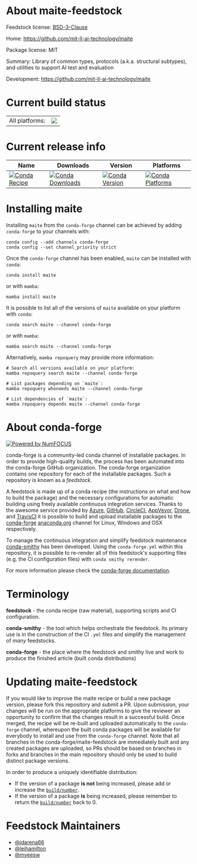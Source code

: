 About maite-feedstock
=====================

Feedstock license: [BSD-3-Clause](https://github.com/conda-forge/maite-feedstock/blob/main/LICENSE.txt)

Home: https://github.com/mit-ll-ai-technology/maite

Package license: MIT

Summary: Library of common types, protocols (a.k.a. structural subtypes), and utilities to support AI test and evaluation

Development: https://github.com/mit-ll-ai-technology/maite

Current build status
====================


<table><tr><td>All platforms:</td>
    <td>
      <a href="https://dev.azure.com/conda-forge/feedstock-builds/_build/latest?definitionId=22332&branchName=main">
        <img src="https://dev.azure.com/conda-forge/feedstock-builds/_apis/build/status/maite-feedstock?branchName=main">
      </a>
    </td>
  </tr>
</table>

Current release info
====================

| Name | Downloads | Version | Platforms |
| --- | --- | --- | --- |
| [![Conda Recipe](https://img.shields.io/badge/recipe-maite-green.svg)](https://anaconda.org/conda-forge/maite) | [![Conda Downloads](https://img.shields.io/conda/dn/conda-forge/maite.svg)](https://anaconda.org/conda-forge/maite) | [![Conda Version](https://img.shields.io/conda/vn/conda-forge/maite.svg)](https://anaconda.org/conda-forge/maite) | [![Conda Platforms](https://img.shields.io/conda/pn/conda-forge/maite.svg)](https://anaconda.org/conda-forge/maite) |

Installing maite
================

Installing `maite` from the `conda-forge` channel can be achieved by adding `conda-forge` to your channels with:

```
conda config --add channels conda-forge
conda config --set channel_priority strict
```

Once the `conda-forge` channel has been enabled, `maite` can be installed with `conda`:

```
conda install maite
```

or with `mamba`:

```
mamba install maite
```

It is possible to list all of the versions of `maite` available on your platform with `conda`:

```
conda search maite --channel conda-forge
```

or with `mamba`:

```
mamba search maite --channel conda-forge
```

Alternatively, `mamba repoquery` may provide more information:

```
# Search all versions available on your platform:
mamba repoquery search maite --channel conda-forge

# List packages depending on `maite`:
mamba repoquery whoneeds maite --channel conda-forge

# List dependencies of `maite`:
mamba repoquery depends maite --channel conda-forge
```


About conda-forge
=================

[![Powered by
NumFOCUS](https://img.shields.io/badge/powered%20by-NumFOCUS-orange.svg?style=flat&colorA=E1523D&colorB=007D8A)](https://numfocus.org)

conda-forge is a community-led conda channel of installable packages.
In order to provide high-quality builds, the process has been automated into the
conda-forge GitHub organization. The conda-forge organization contains one repository
for each of the installable packages. Such a repository is known as a *feedstock*.

A feedstock is made up of a conda recipe (the instructions on what and how to build
the package) and the necessary configurations for automatic building using freely
available continuous integration services. Thanks to the awesome service provided by
[Azure](https://azure.microsoft.com/en-us/services/devops/), [GitHub](https://github.com/),
[CircleCI](https://circleci.com/), [AppVeyor](https://www.appveyor.com/),
[Drone](https://cloud.drone.io/welcome), and [TravisCI](https://travis-ci.com/)
it is possible to build and upload installable packages to the
[conda-forge](https://anaconda.org/conda-forge) [anaconda.org](https://anaconda.org/)
channel for Linux, Windows and OSX respectively.

To manage the continuous integration and simplify feedstock maintenance
[conda-smithy](https://github.com/conda-forge/conda-smithy) has been developed.
Using the ``conda-forge.yml`` within this repository, it is possible to re-render all of
this feedstock's supporting files (e.g. the CI configuration files) with ``conda smithy rerender``.

For more information please check the [conda-forge documentation](https://conda-forge.org/docs/).

Terminology
===========

**feedstock** - the conda recipe (raw material), supporting scripts and CI configuration.

**conda-smithy** - the tool which helps orchestrate the feedstock.
                   Its primary use is in the construction of the CI ``.yml`` files
                   and simplify the management of *many* feedstocks.

**conda-forge** - the place where the feedstock and smithy live and work to
                  produce the finished article (built conda distributions)


Updating maite-feedstock
========================

If you would like to improve the maite recipe or build a new
package version, please fork this repository and submit a PR. Upon submission,
your changes will be run on the appropriate platforms to give the reviewer an
opportunity to confirm that the changes result in a successful build. Once
merged, the recipe will be re-built and uploaded automatically to the
`conda-forge` channel, whereupon the built conda packages will be available for
everybody to install and use from the `conda-forge` channel.
Note that all branches in the conda-forge/maite-feedstock are
immediately built and any created packages are uploaded, so PRs should be based
on branches in forks and branches in the main repository should only be used to
build distinct package versions.

In order to produce a uniquely identifiable distribution:
 * If the version of a package **is not** being increased, please add or increase
   the [``build/number``](https://docs.conda.io/projects/conda-build/en/latest/resources/define-metadata.html#build-number-and-string).
 * If the version of a package **is** being increased, please remember to return
   the [``build/number``](https://docs.conda.io/projects/conda-build/en/latest/resources/define-metadata.html#build-number-and-string)
   back to 0.

Feedstock Maintainers
=====================

* [@jdarena66](https://github.com/jdarena66/)
* [@leihamilton](https://github.com/leihamilton/)
* [@myeesw](https://github.com/myeesw/)

